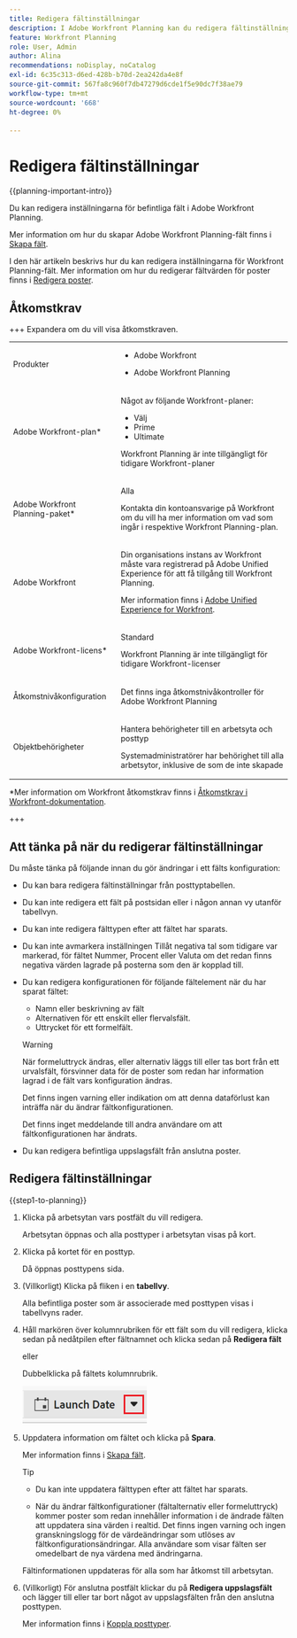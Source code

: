 ```yaml
---
title: Redigera fältinställningar
description: I Adobe Workfront Planning kan du redigera fältinställningarna för fält som redan har skapats. I den här artikeln beskrivs hur du kan redigera inställningarna för Workfront Planning-fält.
feature: Workfront Planning
role: User, Admin
author: Alina
recommendations: noDisplay, noCatalog
exl-id: 6c35c313-d6ed-428b-b70d-2ea242da4e8f
source-git-commit: 567fa8c960f7db47279d6cde1f5e90dc7f38ae79
workflow-type: tm+mt
source-wordcount: '668'
ht-degree: 0%

---
```



# Redigera fältinställningar

<!--<span class="preview">The highlighted information on this page refers to functionality not yet generally available. It is available only in the Preview environment for all customers. After the monthly releases to Production, the same features are also available in the Production environment for customers who enabled fast releases. </span>   

<span class="preview">For information about fast releases, see [Enable or disable fast releases for your organization](/help/quicksilver/administration-and-setup/set-up-workfront/configure-system-defaults/enable-fast-release-process.md). </span>-->

{{planning-important-intro}}

Du kan redigera inställningarna för befintliga fält i Adobe Workfront Planning.

Mer information om hur du skapar Adobe Workfront Planning-fält finns i [Skapa fält](/help/quicksilver/planning/fields/create-fields.md).

I den här artikeln beskrivs hur du kan redigera inställningarna för Workfront Planning-fält. Mer information om hur du redigerar fältvärden för poster finns i [Redigera poster](/help/quicksilver/planning/records/edit-records.md).

## Åtkomstkrav

+++ Expandera om du vill visa åtkomstkraven.

<table style="table-layout:auto"> 
<col> 
</col> 
<col> 
</col> 
<tbody> 
    <tr> 
<tr> 
<td> 
   <p> Produkter</p> </td> 
   <td> 
   <ul><li><p> Adobe Workfront</p></li> 
   <li><p> Adobe Workfront Planning<p></li></ul></td> 
  </tr>   
<tr> 
   <td role="rowheader"><p>Adobe Workfront-plan*</p></td> 
   <td> 
<p>Något av följande Workfront-planer:</p> 
<ul><li>Välj</li> 
<li>Prime</li> 
<li>Ultimate</li></ul> 
<p>Workfront Planning är inte tillgängligt för tidigare Workfront-planer</p> 
   </td> 
<tr> 
   <td role="rowheader"><p>Adobe Workfront Planning-paket*</p></td> 
   <td> 
<p>Alla </p> 
<p>Kontakta din kontoansvarige på Workfront om du vill ha mer information om vad som ingår i respektive Workfront Planning-plan. </p> 
   </td> 
 <tr> 
   <td role="rowheader"><p>Adobe Workfront</p></td> 
   <td> 
<p>Din organisations instans av Workfront måste vara registrerad på Adobe Unified Experience för att få tillgång till Workfront Planning.</p> 
<p>Mer information finns i <a href="/help/quicksilver/workfront-basics/navigate-workfront/workfront-navigation/adobe-unified-experience.md">Adobe Unified Experience for Workfront</a>. </p> 
   </td> 
   </tr> 
  </tr> 
  <tr> 
   <td role="rowheader"><p>Adobe Workfront-licens*</p></td> 
   <td><p> Standard </p>
   <p>Workfront Planning är inte tillgängligt för tidigare Workfront-licenser</p> 
  </td> 
  </tr> 
  <tr> 
   <td role="rowheader"><p>Åtkomstnivåkonfiguration</p></td> 
   <td> <p>Det finns inga åtkomstnivåkontroller för Adobe Workfront Planning</p>   
</td> 
  </tr> 
<tr> 
   <td role="rowheader"><p>Objektbehörigheter</p></td> 
   <td>   <p>Hantera behörigheter till en arbetsyta och posttyp </a> </p>  
   <p>Systemadministratörer har behörighet till alla arbetsytor, inklusive de som de inte skapade</p></td> 
  </tr> 
</tbody> 
</table>

*Mer information om Workfront åtkomstkrav finns i [Åtkomstkrav i Workfront-dokumentation](/help/quicksilver/administration-and-setup/add-users/access-levels-and-object-permissions/access-level-requirements-in-documentation.md).

+++


## Att tänka på när du redigerar fältinställningar

Du måste tänka på följande innan du gör ändringar i ett fälts konfiguration:

* Du kan bara redigera fältinställningar från posttyptabellen.
* Du kan inte redigera ett fält på postsidan eller i någon annan vy utanför tabellvyn.
* Du kan inte redigera fälttypen efter att fältet har sparats.
* Du kan inte avmarkera inställningen Tillåt negativa tal som tidigare var markerad, för fältet Nummer, Procent eller Valuta om det redan finns negativa värden lagrade på posterna som den är kopplad till.
* Du kan redigera konfigurationen för följande fältelement när du har sparat fältet:

   * Namn eller beskrivning av fält
   * Alternativen för ett enskilt eller flervalsfält.
   * Uttrycket för ett formelfält.

  >[!WARNING]
  >
  >När formeluttryck ändras, eller alternativ läggs till eller tas bort från ett urvalsfält, försvinner data för de poster som redan har information lagrad i de fält vars konfiguration ändras.
  >
  >Det finns ingen varning eller indikation om att denna dataförlust kan inträffa när du ändrar fältkonfigurationen.
  >
  >Det finns inget meddelande till andra användare om att fältkonfigurationen har ändrats.

* Du kan redigera befintliga uppslagsfält från anslutna poster.

<!--at production - April 10, 2025 - remove the last bullet altogether-->

<!--this is not yet true, but it might come later:
* You can deselect Allow negative numbers option from a Number, Percentage, or Currency field after you save the field. 
-->

## Redigera fältinställningar

{{step1-to-planning}}

1. Klicka på arbetsytan vars postfält du vill redigera.

   Arbetsytan öppnas och alla posttyper i arbetsytan visas på kort.

1. Klicka på kortet för en posttyp.

   Då öppnas posttypens sida.

1. (Villkorligt) Klicka på fliken i en **tabellvy**.

   Alla befintliga poster som är associerade med posttypen visas i tabellvyns rader.
1. Håll markören över kolumnrubriken för ett fält som du vill redigera, klicka sedan på nedåtpilen efter fältnamnet och klicka sedan på **Redigera fält**

   eller

   Dubbelklicka på fältets kolumnrubrik.

   ![Pilmeny efter fältets namn i tabellhuvudet markerat](assets/arrow-menu-after-name-of-field-in-table-header-highlighted.png)

1. Uppdatera information om fältet och klicka på **Spara**.

   Mer information finns i [Skapa fält](/help/quicksilver/planning/fields/create-fields.md).

   <!--insert screen shot when finalized-->

   >[!TIP]
   >
   >* Du kan inte uppdatera fälttypen efter att fältet har sparats.
   >
   >* När du ändrar fältkonfigurationer (fältalternativ eller formeluttryck) kommer poster som redan innehåller information i de ändrade fälten att uppdatera sina värden i realtid. Det finns ingen varning och ingen granskningslogg för de värdeändringar som utlöses av fältkonfigurationsändringar. Alla användare som visar fälten ser omedelbart de nya värdena med ändringarna.

   Fältinformationen uppdateras för alla som har åtkomst till arbetsytan.

1. (Villkorligt) För anslutna postfält klickar du på **Redigera uppslagsfält** och lägger till eller tar bort något av uppslagsfälten från den anslutna posttypen.

   Mer information finns i [Koppla posttyper](/help/quicksilver/planning/architecture/connect-record-types.md).